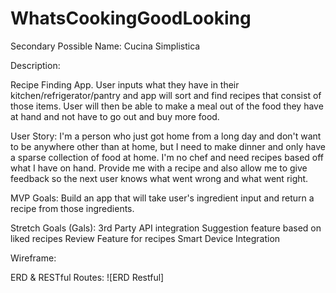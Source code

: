 # WhatsCookingGoodLooking
Secondary Possible Name: Cucina Simplistica

Description:

Recipe Finding App. User inputs what they have in their kitchen/refrigerator/pantry and app will sort and find recipes that consist of those items. User will then be able to make a meal out of the food they have at hand and not have to go out and buy more food.   

User Story: 
I'm a person who just got home from a long day and don't want to be anywhere other than at home, but I need to make dinner and only have a sparse collection of food at home. I'm no chef and need recipes based off what I have on hand. Provide me with a recipe and also allow me to give feedback so the next user knows what went wrong and what went right.

MVP Goals:
Build an app that will take user's ingredient input and return a recipe from those ingredients.

Stretch Goals (Gals):
  3rd Party API integration 
  Suggestion feature based on liked recipes
  Review Feature for recipes
  Smart Device Integration

Wireframe:

ERD & RESTful Routes:
![ERD Restful]

